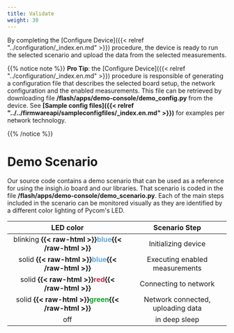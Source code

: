 ```yaml
---
title: Validate
weight: 30
---
```


By completing the [Configure Device]({{< relref "../configuration/_index.en.md" >}}) procedure, the device is ready to run the selected scenario and upload the data from the selected measurements.

{{% notice note %}}
**Pro Tip**: the [Configure Device]({{< relref "../configuration/_index.en.md" >}}) procedure is responsible of generating a configuration file that describes the selected board setup, the network configuration and the enabled measurements. This file can be retrieved by downloading file **/flash/apps/demo-console/demo_config.py** from the device. See **[Sample config files]({{< relref "../../firmwareapi/sampleconfigfiles/_index.en.md" >}})** for examples per network technology.

{{% /notice %}}

# Demo Scenario

Our source code contains a demo scenario that can be used as a reference for using the insigh.io board and our libraries. That scenario is coded in the file **/flash/apps/demo-console/demo_scenario.py**. Each of the main steps included in the scenario can be monitored visually as they are identified by a different color lighting of Pycom's LED.

|                                       LED color                                        |           Scenario Step           |
| :------------------------------------------------------------------------------------: | :-------------------------------: |
| blinking **{{< raw-html >}}<span style="color: #61A8DD">blue</span>{{< /raw-html >}}** |        Initializing device        |
|  solid **{{< raw-html >}}<span style="color: #61A8DD">blue</span>{{< /raw-html >}}**   |  Executing enabled measurements   |
|   solid **{{< raw-html >}}<span style="color: #C53247">red</span>{{< /raw-html >}}**   |       Connecting to network       |
|  solid **{{< raw-html >}}<span style="color: #13A42A">green</span>{{< /raw-html >}}**  | Network connected, uploading data |
|                                          off                                           |           in deep sleep           |
